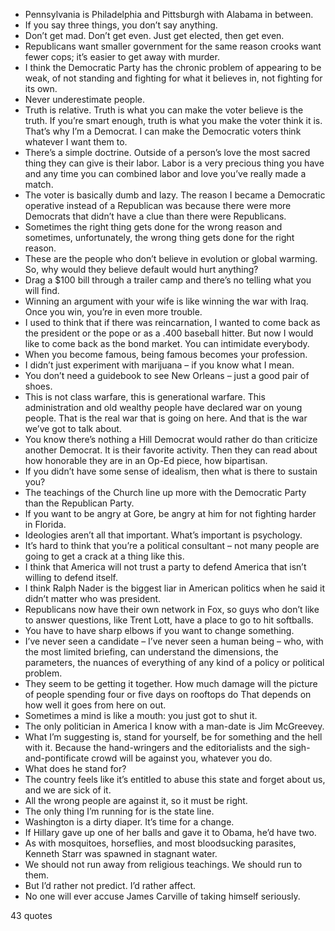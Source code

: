  - Pennsylvania is Philadelphia and Pittsburgh with Alabama in between.
 - If you say three things, you don’t say anything.
 - Don’t get mad. Don’t get even. Just get elected, then get even.
 - Republicans want smaller government for the same reason crooks want fewer cops; it’s easier to get away with murder.
 - I think the Democratic Party has the chronic problem of appearing to be weak, of not standing and fighting for what it believes in, not fighting for its own.
 - Never underestimate people.
 - Truth is relative. Truth is what you can make the voter believe is the truth. If you’re smart enough, truth is what you make the voter think it is. That’s why I’m a Democrat. I can make the Democratic voters think whatever I want them to.
 - There’s a simple doctrine. Outside of a person’s love the most sacred thing they can give is their labor. Labor is a very precious thing you have and any time you can combined labor and love you’ve really made a match.
 - The voter is basically dumb and lazy. The reason I became a Democratic operative instead of a Republican was because there were more Democrats that didn’t have a clue than there were Republicans.
 - Sometimes the right thing gets done for the wrong reason and sometimes, unfortunately, the wrong thing gets done for the right reason.
 - These are the people who don’t believe in evolution or global warming. So, why would they believe default would hurt anything?
 - Drag a $100 bill through a trailer camp and there’s no telling what you will find.
 - Winning an argument with your wife is like winning the war with Iraq. Once you win, you’re in even more trouble.
 - I used to think that if there was reincarnation, I wanted to come back as the president or the pope or as a .400 baseball hitter. But now I would like to come back as the bond market. You can intimidate everybody.
 - When you become famous, being famous becomes your profession.
 - I didn’t just experiment with marijuana – if you know what I mean.
 - You don’t need a guidebook to see New Orleans – just a good pair of shoes.
 - This is not class warfare, this is generational warfare. This administration and old wealthy people have declared war on young people. That is the real war that is going on here. And that is the war we’ve got to talk about.
 - You know there’s nothing a Hill Democrat would rather do than criticize another Democrat. It is their favorite activity. Then they can read about how honorable they are in an Op-Ed piece, how bipartisan.
 - If you didn’t have some sense of idealism, then what is there to sustain you?
 - The teachings of the Church line up more with the Democratic Party than the Republican Party.
 - If you want to be angry at Gore, be angry at him for not fighting harder in Florida.
 - Ideologies aren’t all that important. What’s important is psychology.
 - It’s hard to think that you’re a political consultant – not many people are going to get a crack at a thing like this.
 - I think that America will not trust a party to defend America that isn’t willing to defend itself.
 - I think Ralph Nader is the biggest liar in American politics when he said it didn’t matter who was president.
 - Republicans now have their own network in Fox, so guys who don’t like to answer questions, like Trent Lott, have a place to go to hit softballs.
 - You have to have sharp elbows if you want to change something.
 - I’ve never seen a candidate – I’ve never seen a human being – who, with the most limited briefing, can understand the dimensions, the parameters, the nuances of everything of any kind of a policy or political problem.
 - They seem to be getting it together. How much damage will the picture of people spending four or five days on rooftops do That depends on how well it goes from here on out.
 - Sometimes a mind is like a mouth: you just got to shut it.
 - The only politician in America I know with a man-date is Jim McGreevey.
 - What I’m suggesting is, stand for yourself, be for something and the hell with it. Because the hand-wringers and the editorialists and the sigh-and-pontificate crowd will be against you, whatever you do.
 - What does he stand for?
 - The country feels like it’s entitled to abuse this state and forget about us, and we are sick of it.
 - All the wrong people are against it, so it must be right.
 - The only thing I’m running for is the state line.
 - Washington is a dirty diaper. It’s time for a change.
 - If Hillary gave up one of her balls and gave it to Obama, he’d have two.
 - As with mosquitoes, horseflies, and most bloodsucking parasites, Kenneth Starr was spawned in stagnant water.
 - We should not run away from religious teachings. We should run to them.
 - But I’d rather not predict. I’d rather affect.
 - No one will ever accuse James Carville of taking himself seriously.

43 quotes